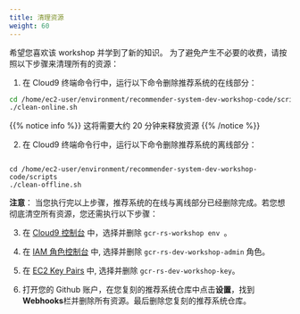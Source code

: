 ```yaml
---
title: 清理资源
weight: 60
---
```


希望您喜欢该 workshop 并学到了新的知识。 为了避免产生不必要的收费，请按照以下步骤来清理所有的资源： 

1. 在 Cloud9 终端命令行中，运行以下命令删除推荐系统的在线部分： 
```sh
cd /home/ec2-user/environment/recommender-system-dev-workshop-code/scripts
./clean-online.sh
```

{{% notice info %}}
这将需要大约 20 分钟来释放资源 
{{% /notice %}}

2. 在 Cloud9 终端命令行中，运行以下命令删除推荐系统的离线部分： 
``` 

cd /home/ec2-user/environment/recommender-system-dev-workshop-code/scripts
./clean-offline.sh

```

**注意**： 当您执行完以上步骤，推荐系统的在线与离线部分已经删除完成。若您想彻底清空所有资源，您还需执行以下步骤：

3. 在 [Cloud9 控制台](https://ap-northeast-1.console.aws.amazon.com/cloud9/home?region=ap-northeast-1#) 中，选择并删除 `gcr-rs-workshop env `。

4. 在 [IAM 角色控制台](https://console.aws.amazon.com/iam/home#/roles) 中, 选择并删除 `gcr-rs-dev-workshop-admin` 角色。

5. 在 [EC2 Key Pairs](https://ap-northeast-1.console.aws.amazon.com/ec2/v2/home?region=ap-northeast-1#KeyPairs:search=gcr-rs-dev-workshop-key) 中, 选择并删除 `gcr-rs-dev-workshop-key`。

6. 打开您的 Github 账户，在您复刻的推荐系统仓库中点击**设置**，找到**Webhooks**栏并删除所有资源。最后删除您复刻的推荐系统仓库。

